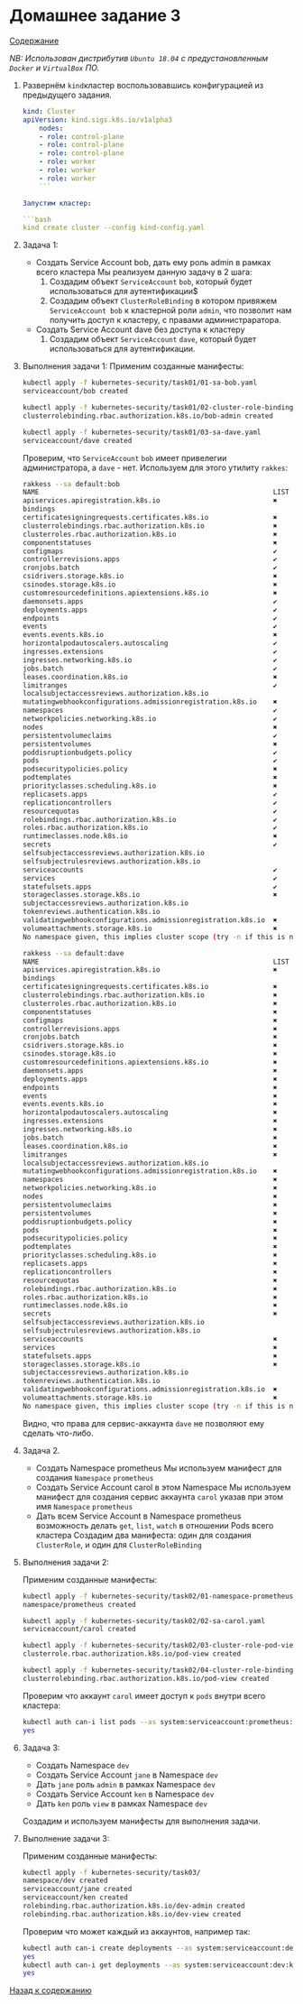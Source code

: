 # Домашнее задание 3

[Содержание](../README.md)

*NB: Использован дистрибутив `Ubuntu 18.04` с предустановленным `Docker` и `VirtualBox` ПО.*

1. Развернём `kind`кластер воспользовавшись конфигурацией из предыдущего задания.

    ```yaml
    kind: Cluster
    apiVersion: kind.sigs.k8s.io/v1alpha3
        nodes:
        - role: control-plane
        - role: control-plane
        - role: control-plane
        - role: worker
        - role: worker
        - role: worker
        ```

    Запустим кластер:

    ```bash
    kind create cluster --config kind-config.yaml
    ```

2. Задача 1:
    * Создать Service Account bob, дать ему роль admin в рамках всего кластера
    Мы реализуем данную задачу в 2 шага:
        1. Создадим объект `ServiceAccount` `bob`, который будет использоваться для аутентификации$
        2. Создадим объект `ClusterRoleBinding` в котором привяжем `ServiceAccount bob` к кластерной роли `admin`, что позволит нам получить доступ к кластеру, с правами администраратора.
    * Создать Service Account dave без доступа к кластеру
        1. Создадим объект `ServiceAccount` `dave`, который будет использоваться для аутентификации.

3. Выполнения задачи 1:
    Применим созданные манифесты:

    ```bash
    kubectl apply -f kubernetes-security/task01/01-sa-bob.yaml
    serviceaccount/bob created

    kubectl apply -f kubernetes-security/task01/02-cluster-role-binding-bob.yaml
    clusterrolebinding.rbac.authorization.k8s.io/bob-admin created

    kubectl apply -f kubernetes-security/task01/03-sa-dave.yaml
    serviceaccount/dave created
    ```

    Проверим, что `ServiceAccount` `bob` имеет привелегии администратора, а `dave` - нет. Используем для этого утилиту `rakkes`:

    ```bash
    rakkess --sa default:bob
    NAME                                                          LIST  CREATE  UPDATE  DELETE
    apiservices.apiregistration.k8s.io                            ✖     ✖       ✖       ✖
    bindings                                                            ✖
    certificatesigningrequests.certificates.k8s.io                ✖     ✖       ✖       ✖
    clusterrolebindings.rbac.authorization.k8s.io                 ✖     ✖       ✖       ✖
    clusterroles.rbac.authorization.k8s.io                        ✖     ✖       ✖       ✖
    componentstatuses                                             ✖
    configmaps                                                    ✔     ✔       ✔       ✔
    controllerrevisions.apps                                      ✔     ✖       ✖       ✖
    cronjobs.batch                                                ✔     ✔       ✔       ✔
    csidrivers.storage.k8s.io                                     ✖     ✖       ✖       ✖
    csinodes.storage.k8s.io                                       ✖     ✖       ✖       ✖
    customresourcedefinitions.apiextensions.k8s.io                ✖     ✖       ✖       ✖
    daemonsets.apps                                               ✔     ✔       ✔       ✔
    deployments.apps                                              ✔     ✔       ✔       ✔
    endpoints                                                     ✔     ✔       ✔       ✔
    events                                                        ✔     ✖       ✖       ✖
    events.events.k8s.io                                          ✖     ✖       ✖       ✖
    horizontalpodautoscalers.autoscaling                          ✔     ✔       ✔       ✔
    ingresses.extensions                                          ✔     ✔       ✔       ✔
    ingresses.networking.k8s.io                                   ✔     ✔       ✔       ✔
    jobs.batch                                                    ✔     ✔       ✔       ✔
    leases.coordination.k8s.io                                    ✖     ✖       ✖       ✖
    limitranges                                                   ✔     ✖       ✖       ✖
    localsubjectaccessreviews.authorization.k8s.io                      ✔
    mutatingwebhookconfigurations.admissionregistration.k8s.io    ✖     ✖       ✖       ✖
    namespaces                                                    ✔     ✖       ✖       ✖
    networkpolicies.networking.k8s.io                             ✔     ✔       ✔       ✔
    nodes                                                         ✖     ✖       ✖       ✖
    persistentvolumeclaims                                        ✔     ✔       ✔       ✔
    persistentvolumes                                             ✖     ✖       ✖       ✖
    poddisruptionbudgets.policy                                   ✔     ✔       ✔       ✔
    pods                                                          ✔     ✔       ✔       ✔
    podsecuritypolicies.policy                                    ✖     ✖       ✖       ✖
    podtemplates                                                  ✖     ✖       ✖       ✖
    priorityclasses.scheduling.k8s.io                             ✖     ✖       ✖       ✖
    replicasets.apps                                              ✔     ✔       ✔       ✔
    replicationcontrollers                                        ✔     ✔       ✔       ✔
    resourcequotas                                                ✔     ✖       ✖       ✖
    rolebindings.rbac.authorization.k8s.io                        ✔     ✔       ✔       ✔
    roles.rbac.authorization.k8s.io                               ✔     ✔       ✔       ✔
    runtimeclasses.node.k8s.io                                    ✖     ✖       ✖       ✖
    secrets                                                       ✔     ✔       ✔       ✔
    selfsubjectaccessreviews.authorization.k8s.io                       ✔
    selfsubjectrulesreviews.authorization.k8s.io                        ✔
    serviceaccounts                                               ✔     ✔       ✔       ✔
    services                                                      ✔     ✔       ✔       ✔
    statefulsets.apps                                             ✔     ✔       ✔       ✔
    storageclasses.storage.k8s.io                                 ✖     ✖       ✖       ✖
    subjectaccessreviews.authorization.k8s.io                           ✖
    tokenreviews.authentication.k8s.io                                  ✖
    validatingwebhookconfigurations.admissionregistration.k8s.io  ✖     ✖       ✖       ✖
    volumeattachments.storage.k8s.io                              ✖     ✖       ✖       ✖
    No namespace given, this implies cluster scope (try -n if this is not intended)

    rakkess --sa default:dave
    NAME                                                          LIST  CREATE  UPDATE  DELETE
    apiservices.apiregistration.k8s.io                            ✖     ✖       ✖       ✖
    bindings                                                            ✖
    certificatesigningrequests.certificates.k8s.io                ✖     ✖       ✖       ✖
    clusterrolebindings.rbac.authorization.k8s.io                 ✖     ✖       ✖       ✖
    clusterroles.rbac.authorization.k8s.io                        ✖     ✖       ✖       ✖
    componentstatuses                                             ✖
    configmaps                                                    ✖     ✖       ✖       ✖
    controllerrevisions.apps                                      ✖     ✖       ✖       ✖
    cronjobs.batch                                                ✖     ✖       ✖       ✖
    csidrivers.storage.k8s.io                                     ✖     ✖       ✖       ✖
    csinodes.storage.k8s.io                                       ✖     ✖       ✖       ✖
    customresourcedefinitions.apiextensions.k8s.io                ✖     ✖       ✖       ✖
    daemonsets.apps                                               ✖     ✖       ✖       ✖
    deployments.apps                                              ✖     ✖       ✖       ✖
    endpoints                                                     ✖     ✖       ✖       ✖
    events                                                        ✖     ✖       ✖       ✖
    events.events.k8s.io                                          ✖     ✖       ✖       ✖
    horizontalpodautoscalers.autoscaling                          ✖     ✖       ✖       ✖
    ingresses.extensions                                          ✖     ✖       ✖       ✖
    ingresses.networking.k8s.io                                   ✖     ✖       ✖       ✖
    jobs.batch                                                    ✖     ✖       ✖       ✖
    leases.coordination.k8s.io                                    ✖     ✖       ✖       ✖
    limitranges                                                   ✖     ✖       ✖       ✖
    localsubjectaccessreviews.authorization.k8s.io                      ✖
    mutatingwebhookconfigurations.admissionregistration.k8s.io    ✖     ✖       ✖       ✖
    namespaces                                                    ✖     ✖       ✖       ✖
    networkpolicies.networking.k8s.io                             ✖     ✖       ✖       ✖
    nodes                                                         ✖     ✖       ✖       ✖
    persistentvolumeclaims                                        ✖     ✖       ✖       ✖
    persistentvolumes                                             ✖     ✖       ✖       ✖
    poddisruptionbudgets.policy                                   ✖     ✖       ✖       ✖
    pods                                                          ✖     ✖       ✖       ✖
    podsecuritypolicies.policy                                    ✖     ✖       ✖       ✖
    podtemplates                                                  ✖     ✖       ✖       ✖
    priorityclasses.scheduling.k8s.io                             ✖     ✖       ✖       ✖
    replicasets.apps                                              ✖     ✖       ✖       ✖
    replicationcontrollers                                        ✖     ✖       ✖       ✖
    resourcequotas                                                ✖     ✖       ✖       ✖
    rolebindings.rbac.authorization.k8s.io                        ✖     ✖       ✖       ✖
    roles.rbac.authorization.k8s.io                               ✖     ✖       ✖       ✖
    runtimeclasses.node.k8s.io                                    ✖     ✖       ✖       ✖
    secrets                                                       ✖     ✖       ✖       ✖
    selfsubjectaccessreviews.authorization.k8s.io                       ✔
    selfsubjectrulesreviews.authorization.k8s.io                        ✔
    serviceaccounts                                               ✖     ✖       ✖       ✖
    services                                                      ✖     ✖       ✖       ✖
    statefulsets.apps                                             ✖     ✖       ✖       ✖
    storageclasses.storage.k8s.io                                 ✖     ✖       ✖       ✖
    subjectaccessreviews.authorization.k8s.io                           ✖
    tokenreviews.authentication.k8s.io                                  ✖
    validatingwebhookconfigurations.admissionregistration.k8s.io  ✖     ✖       ✖       ✖
    volumeattachments.storage.k8s.io                              ✖     ✖       ✖       ✖
    No namespace given, this implies cluster scope (try -n if this is not intended)
    ```

    Видно, что права для сервис-аккаунта `dave` не позволяют ему сделать что-либо.

4. Задача 2.

    * Создать Namespace prometheus
    Мы используем манифест для создания `Namespace` `prometheus`
    * Создать Service Account carol в этом Namespace
    Мы используем манифест для создания сервис аккаунта `carol` указав при этом имя `Namespace` `prometheus`
    * Дать всем Service Account в Namespace prometheus возможность делать `get`, `list`, `watch` в отношении Pods всего кластера
    Создадим два манифеста: один для создания `ClusterRole`, и один для `ClusterRoleBinding`

5. Выполнения задачи 2:

    Применим созданные манифесты:

    ```bash
    kubectl apply -f kubernetes-security/task02/01-namespace-prometheus.yaml
    namespace/prometheus created

    kubectl apply -f kubernetes-security/task02/02-sa-carol.yaml
    serviceaccount/carol created

    kubectl apply -f kubernetes-security/task02/03-cluster-role-pod-view.yaml
    clusterrole.rbac.authorization.k8s.io/pod-view created

    kubectl apply -f kubernetes-security/task02/04-cluster-role-binding-carol.yaml
    clusterrolebinding.rbac.authorization.k8s.io/pod-view created
    ```

    Проверим что аккаунт `carol` имеет доступ к `pods` внутри всего кластера:

    ```bash
    kubectl auth can-i list pods --as system:serviceaccount:prometheus:carol
    yes
    ```

6. Задача 3:

    * Создать Namespace `dev`
    * Создать Service Account `jane` в Namespace `dev`
    * Дать `jane` роль `admin` в рамках Namespace `dev`
    * Создать Service Account `ken` в Namespace `dev`
    * Дать `ken` роль `view` в рамках Namespace `dev`

    Создадим и используем манифесты для выполнения задачи.

7. Выполнение задачи 3:

    Применим созданные манифесты:

    ```bash
    kubectl apply -f kubernetes-security/task03/
    namespace/dev created
    serviceaccount/jane created
    serviceaccount/ken created
    rolebinding.rbac.authorization.k8s.io/dev-admin created
    rolebinding.rbac.authorization.k8s.io/dev-view created
    ```

    Проверим что может каждый из аккаунтов, например так:

    ```bash
    kubectl auth can-i create deployments --as system:serviceaccount:dev:jane -n dev
    yes
    kubectl auth can-i get deployments --as system:serviceaccount:dev:ken -n dev
    yes
    ```

[Назад к содержанию](../README.md)
